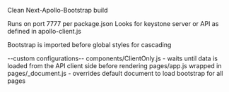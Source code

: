 Clean Next-Apollo-Bootstrap build

Runs on port 7777 per package.json
Looks for keystone server or API as defined in apollo-client.js

Bootstrap is imported before global styles for cascading

--custom configurations--
components/ClientOnly.js - waits until data is loaded from the API client side before rendering
pages/app.js wrapped in <ApolloProvider>
pages/\_document.js - overrides default document to load bootstrap for all pages
